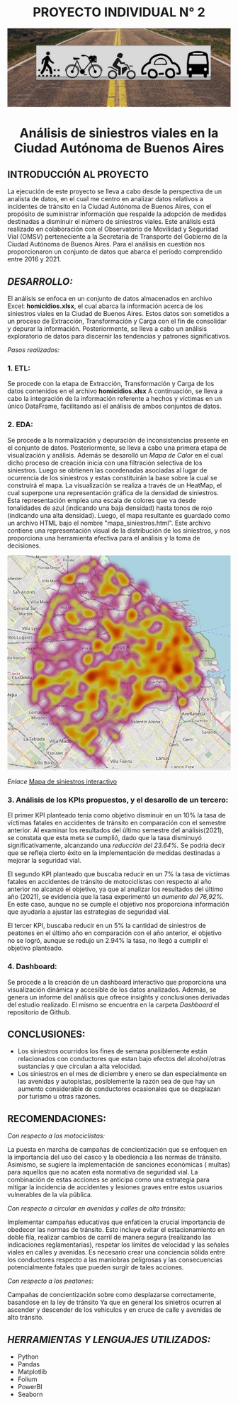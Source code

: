 

<h1 align="center"> PROYECTO INDIVIDUAL N° 2 </h1>


![Alt text](image-4.png)

 
<h1 align="center"> Análisis de siniestros viales en la Ciudad Autónoma de Buenos Aires </h1>


## INTRODUCCIÓN AL PROYECTO

La ejecución de este proyecto se lleva a cabo desde la perspectiva de un analista de datos, en el cual me centro en analizar datos relativos a incidentes de tránsito en la Ciudad Autónoma de Buenos Aires, con el propósito de suministrar información que respalde la adopción de medidas destinadas a disminuir el número de siniestros viales. Este análisis está realizado en colaboración con el Observatorio de Movilidad y Seguridad Vial (OMSV) perteneciente a la Secretaría de Transporte del Gobierno de la Ciudad Autónoma de Buenos Aires. Para el análisis en cuestión nos proporcionaron un conjunto de datos que abarca el período comprendido entre 2016 y 2021.



## _DESARROLLO:_

El análisis se enfoca en un conjunto de datos almacenados en archivo Excel: **homicidios.xlsx**, el cual abarca la información acerca de los siniestros viales en la Ciudad de Buenos Aires. Estos datos son sometidos a un proceso de Extracción, Transformación y Carga  con el fin de consolidar y depurar la información. Posteriormente, se lleva a cabo un análisis exploratorio de datos para discernir las tendencias y patrones significativos.

_Pasos realizados:_

### 1.  ETL:
 Se procede con la etapa de Extracción, Transformación y Carga de los datos contenidos en el archivo **homicidios.xlsx**  A continuación, se lleva a cabo la integración de la información referente a hechos y víctimas en un único DataFrame, facilitando así el análisis de ambos conjuntos de datos.


### 2.  EDA: 
Se procede a la normalización y depuración de inconsistencias presente en el conjunto de datos. Posteriormente, se lleva a cabo una primera etapa de visualización y análisis. 
Además se desarolló un  _Mapa de Calor_ en el cual dicho proceso de creación inicia con una filtración selectiva de los siniestros. Luego se obtienen las coordenadas asociadas al lugar de ocurrencia de los siniestros y estas constituirán la base sobre la cual se construirá el mapa.
La visualización se realiza a través de un HeatMap, el cual superpone una representación gráfica de la densidad de siniestros. Esta representación emplea una escala de colores que va desde tonalidades de azul (indicando una baja densidad) hasta tonos de rojo (indicando una alta densidad).
Luego, el mapa resultante es guardado como un archivo HTML bajo el nombre "mapa_siniestros.html". 
Este archivo contiene una representación visual de la distribución de los siniestros, y nos proporciona una herramienta efectiva para el análisis y la toma de decisiones.

![Alt text](Mapa_de_calor.PNG)


_Enlace_
[Mapa de siniestros interactivo](http://localhost:8000/mapa_siniestros.html)

### 3. Análisis de los KPIs propuestos, y el desarollo de un tercero: 

El primer KPI planteado tenia como objetivo disminuir en un 10% la tasa de víctimas fatales en accidentes de tránsito en comparación con el semestre anterior. Al examinar los resultados del último semestre del análisis(2021), se constata que esta meta se cumplió, dado que la tasa disminuyó significativamente, alcanzando una _reducción del 23.64%._  Se podria decir que se refleja cierto éxito en la implementación de medidas destinadas a mejorar la seguridad vial.

El segundo KPI planteado que buscaba reducir en un 7% la tasa de víctimas fatales en accidentes de tránsito de motociclistas con respecto al año anterior no alcanzó el objetivo, ya que al analizar los resultados del último año (2021), se evidencia que la tasa experimentó un _aumento del 76,92%._ En este caso, aunque no se cumple el objetivo nos proporciona información  que ayudaría a ajustar las estrategias de seguridad vial.


El tercer KPI, buscaba reducir en un 5% la cantidad de siniestros de peatones en el último año en comparación con el año anterior, el objetivo no se logró, aunque se redujo un 2.94% la tasa, no llegó a cumplir el objetivo planteado.



### 4.  Dashboard: 
Se procede a la creación de un dashboard interactivo que proporciona una visualización dinámica y accesible de los datos analizados. 
Además, se genera un informe del análisis que ofrece insights y conclusiones derivadas del estudio realizado.
El mismo se encuentra en la carpeta _Dashboard_ el repositorio de Github.



## CONCLUSIONES: 


* Los siniestros ocurridos los fines de semana posiblemente están relacionados con conductores que estan bajo efectos del alcohol/otras sustancias y que circulan a alta velocidad.
* Los siniestros en el mes de diciembre y enero se dan especialmente en las avenidas y autopistas, posiblemente la razón sea de que hay un aumento considerable de conductores ocasionales que se dezplazan por turismo u otras razones.



## RECOMENDACIONES:


_Con respecto a los motociclistas:_

La puesta en marcha de campañas de concientización que se enfoquen en la importancia del uso del casco y la obediencia a las normas de tránsito. 
Asimismo, se sugiere la implementación de sanciones económicas ( multas) para aquellos que no acaten esta normativa de seguridad vial. 
La combinación de estas acciones se anticipa como una estrategia  para mitigar la incidencia de accidentes y lesiones graves entre estos usuarios vulnerables de la vía pública.


 _Con respecto a  circular  en avenidas y calles de alto tránsito:_

Implementar campañas educativas que enfaticen la crucial importancia de obedecer las normas de tránsito. Esto incluye evitar el estacionamiento en doble fila, realizar cambios de carril de manera segura (realizando las indicaciones reglamentarias), respetar  los límites de velocidad y  las señales viales en calles y avenidas.
Es necesario crear una conciencia sólida entre los conductores respecto a las maniobras peligrosas  y las consecuencias potencialmente fatales que pueden surgir de tales acciones. 


_Con respecto a los peatones:_

Campañas de concientización sobre como desplazarse correctamente, basandose en la ley de tránsito
Ya que en general los sinietros ocurren al ascender y descender de los vehículos y en cruce de calle y avenidas de alto tránsito.


## _HERRAMIENTAS Y LENGUAJES UTILIZADOS:_
* Python
* Pandas 	
* Matplotlib
* Folium
* PowerBI
* Seaborn

